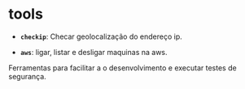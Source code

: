 # tools

* **`checkip`**: Checar geolocalização do endereço ip.

* **`aws`**: ligar, listar e desligar maquinas na aws.


Ferramentas para facilitar a o desenvolvimento e executar testes de segurança.

